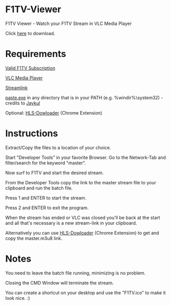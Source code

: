 # F1TV-Viewer
F1TV Viewer - Watch your F1TV Stream in VLC Media Player

Click [here](https://github.com/lavaground/F1TV-Viewer/releases) to download.

# Requirements
[Valid F1TV Subscription](https://f1tv.formula1.com)

[VLC Media Player](https://www.videolan.org)

[Streamlink](https://github.com/streamlink/streamlink/releases)

[paste.exe](https://www.c3scripts.com/tutorials/msdos/paste.html) in any directory that is in your PATH (e.g. %windir%\system32) - credits to [Jaykul](https://github.com/Jaykul)

Optional: [HLS-Dowloader](https://github.com/puemos/hls-downloader-chrome-extension) (Chrome Extension)

# Instructions
Extract/Copy the files to a location of your choice.

Start "Developer Tools" in your favorite Browser. Go to the Network-Tab and filter/search for the keyword "master". 

Now surf to F1TV and start the desired stream.

From the Developer Tools copy the link to the master stream file to your clipboard and run the batch file. 

Press 1 and ENTER to start the stream.

Press 2 and ENTER to exit the program.

When the stream has ended or VLC was closed you'll be back at the start and all that's necessary is a new stream-link in your clipboard.

Alternatively you can use [HLS-Dowloader](https://github.com/puemos/hls-downloader-chrome-extension) (Chrome Extension) to get and copy the master.m3u8 link.


# Notes
You need to leave the batch file running, minimizing is no problem. 

Closing the CMD Window will terminate the stream.

You can create a shortcut on your desktop and use the "F1TV.ico" to make it look nice. :)
